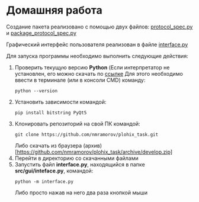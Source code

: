 # Домашняя работа

Создание пакета реализовано с помощью двух файлов: [protocol_spec.py](https://github.com/nmramorov/plohix_task/blob/develop/src/protocol/protocol_spec.py) и [package_protocol_spec.py](https://github.com/nmramorov/plohix_task/blob/develop/src/protocol/package_spec.py)

Графический интерфейс пользователя реализован в файле [interface.py](https://github.com/nmramorov/plohix_task/blob/develop/src/gui/interface.py)

Для запуска программы необходимо выполнить следующие действия:

1. Проверить текущую версию __Python__ (Если интерпретатор не установлен, его можно скачать по [ссылке](https://www.python.org/downloads/)
   Для этого необходимо ввести в терминале (или в консоли CMD) команду:
   ```
   python --version
   ```
2. Установить зависимости командой:
   ```
   pip install bitstring PyQt5
   ```
3. Клонировать репозиторий на свой ПК командой:
   ```
   git clone https://github.com/nmramorov/plohix_task.git
   ```
   Либо скачать из браузера (архив)[https://github.com/nmramorov/plohix_task/archive/develop.zip]
4. Перейти в директорию со скачанными файлами
5. Запустить файл __interface.py__, находящийся в папке __src/gui/inteface.py__, командой:
   ```
   python -m interface.py
   ```
   Либо просто нажав на него два раза кнопкой мыши
